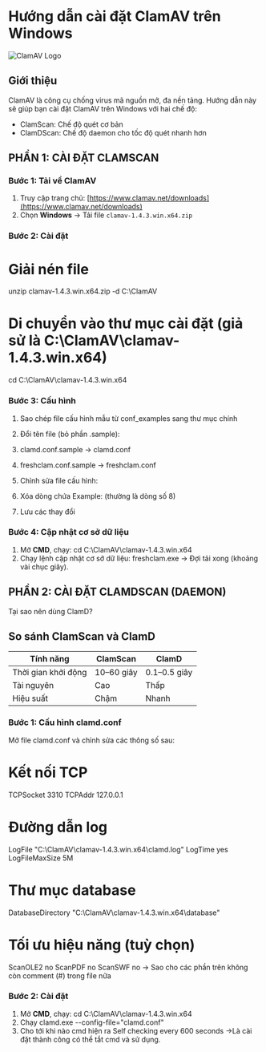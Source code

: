 # Hướng dẫn cài đặt ClamAV trên Windows

![ClamAV Logo](https://www.clamav.net/assets/clamav-trademark.png)

## Giới thiệu
ClamAV là công cụ chống virus mã nguồn mở, đa nền tảng. Hướng dẫn này sẽ giúp bạn cài đặt ClamAV trên Windows với hai chế độ:
- ClamScan: Chế độ quét cơ bản
- ClamDScan: Chế độ daemon cho tốc độ quét nhanh hơn

## PHẦN 1: CÀI ĐẶT CLAMSCAN

### Bước 1: Tải về ClamAV
1. Truy cập trang chủ: [https://www.clamav.net/downloads](https://www.clamav.net/downloads)
2. Chọn **Windows** → Tải file `clamav-1.4.3.win.x64.zip`

### Bước 2: Cài đặt

# Giải nén file
unzip clamav-1.4.3.win.x64.zip -d C:\ClamAV

# Di chuyển vào thư mục cài đặt  (giả sử là C:\ClamAV\clamav-1.4.3.win.x64)
cd C:\ClamAV\clamav-1.4.3.win.x64

### Bước 3: Cấu hình
1. Sao chép file cấu hình mẫu từ conf_examples sang thư mục chính

2. Đổi tên file (bỏ phần .sample):

3. clamd.conf.sample → clamd.conf

4. freshclam.conf.sample → freshclam.conf

5. Chỉnh sửa file cấu hình:

6. Xóa dòng chứa Example: (thường là dòng số 8)

7. Lưu các thay đổi

### Bước 4: Cập nhật cơ sở dữ liệu
1. Mở **CMD**, chạy:
cd C:\ClamAV\clamav-1.4.3.win.x64
2. Chạy lệnh cập nhật cơ sở dữ liệu:
freshclam.exe → Đợi tải xong (khoảng vài chục giây).

## PHẦN 2: CÀI ĐẶT CLAMDSCAN (DAEMON)
Tại sao nên dùng ClamD?
## So sánh ClamScan và ClamD

| Tính năng             | ClamScan      | ClamD        |
|-----------------------|---------------|--------------|
| Thời gian khởi động   | 10–60 giây    | 0.1–0.5 giây |
| Tài nguyên            | Cao           | Thấp         |
| Hiệu suất             | Chậm          | Nhanh        |

### Bước 1: Cấu hình clamd.conf
Mở file clamd.conf và chỉnh sửa các thông số sau:
# Kết nối TCP
TCPSocket 3310
TCPAddr 127.0.0.1

# Đường dẫn log
LogFile "C:\ClamAV\clamav-1.4.3.win.x64\clamd.log"
LogTime yes
LogFileMaxSize 5M

# Thư mục database
DatabaseDirectory "C:\ClamAV\clamav-1.4.3.win.x64\database"

# Tối ưu hiệu năng (tuỳ chọn)
ScanOLE2 no
ScanPDF no
ScanSWF no
-> Sao cho các phần trên không còn comment (#) trong file nữa
### Bước 2: Cài đặt
1. Mở **CMD**, chạy:
cd C:\ClamAV\clamav-1.4.3.win.x64
2. Chạy clamd.exe --config-file="clamd.conf"
3. Cho tới khi nào cmd hiện ra Self checking every 600 seconds ->Là cài đặt thành công có thể tắt cmd và sử dụng.
